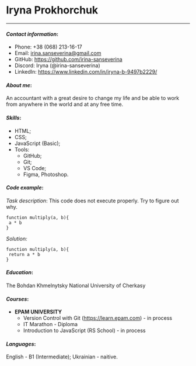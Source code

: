# Iryna Prokhorchuk
-------------------
#### _Contact information_:
* Phone: +38 (068) 213-16-17
* Email: irina.sanseverina@gmail.com
* GitHub: https://github.com/irina-sanseverina
* Discord: Iryna (@irina-sanseverina)
* LinkedIn: https://www.linkedin.com/in/iryna-b-9497b2229/
#### _About me_:
An accountant with a great desire to change my life and be able to work from anywhere in the world and at any free time. 
#### _Skills_:
* HTML;
* CSS;
* JavaScript (Basic);
* Tools:
	- GitHub;
	- Git;
	- VS Code;
	- Figma, Photoshop.
#### _Code example_:
_Task description_: This code does not execute properly. Try to figure out why.
```
function multiply(a, b){
 a * b
}
```
_Solution:_
```
function multiply(a, b){
 return a * b
}
```
#### _Education_:
The Bohdan Khmelnytsky National University of Cherkasy

#### _Courses_:
* __EPAM UNIVERSITY__
	- Version Control with Git (https://learn.epam.com) - in process
	- IT Marathon - Diploma
	- Introduction to JavaScript (RS School) - in process
#### _Languages_:
English - B1 (Intermediate);
Ukrainian - naitive.